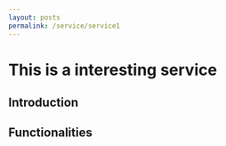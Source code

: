 ```yaml
---
layout: posts
permalink: /service/service1
---
```


# This is a interesting service

## Introduction

## Functionalities
